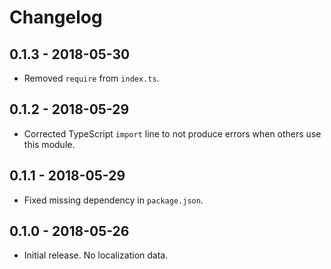 Changelog
=========


0.1.3 - 2018-05-30
------------------

* Removed `require` from `index.ts`.


0.1.2 - 2018-05-29
------------------

* Corrected TypeScript `import` line to not produce errors when others use this module.


0.1.1 - 2018-05-29
------------------

* Fixed missing dependency in `package.json`.


0.1.0 - 2018-05-26
------------------

* Initial release. No localization data.
